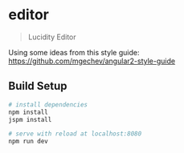 # editor

> Lucidity Editor

Using some ideas from this style guide:
https://github.com/mgechev/angular2-style-guide

## Build Setup

``` bash
# install dependencies
npm install
jspm install

# serve with reload at localhost:8080
npm run dev

```
